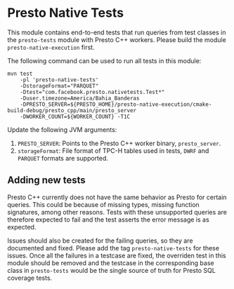 # Presto Native Tests

This module contains end-to-end tests that run queries from test classes in 
the `presto-tests` module with Presto C++ workers. Please build the module
`presto-native-execution` first. 

The following command can be used to run all tests in this module:
```
mvn test 
    -pl 'presto-native-tests' 
    -DstorageFormat="PARQUET"
    -Dtest="com.facebook.presto.nativetests.Test*" 
    -Duser.timezone=America/Bahia_Banderas 
    -DPRESTO_SERVER=${PRESTO_HOME}/presto-native-execution/cmake-build-debug/presto_cpp/main/presto_server 
    -DWORKER_COUNT=${WORKER_COUNT} -T1C
```
Update the following JVM arguments:
1. `PRESTO_SERVER`: Points to the Presto C++ worker binary, `presto_server`. 
2. `storageFormat`: File format of TPC-H tables used in tests, `DWRF` and 
`PARQUET` formats are supported. 

## Adding new tests

Presto C++ currently does not have the same behavior as Presto for certain 
queries. This could be because of missing types, missing function signatures,
among other reasons. Tests with these unsupported queries are therefore 
expected to fail and the test asserts the error message is as expected. 

Issues should also be created for the failing queries, so they are documented
and fixed. Please add the tag `presto-native-tests` for these issues. 
Once all the failures in a testcase are fixed, the overriden test in this 
module should be removed and the testcase in the corresponding base class in
`presto-tests` would be the single source of truth for Presto SQL coverage 
tests.  
